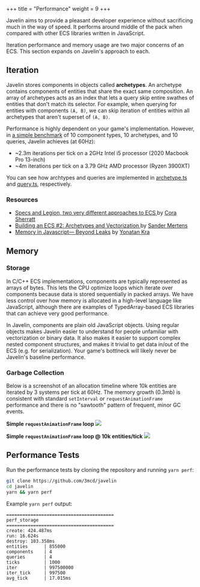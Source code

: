 +++
title = "Performance"
weight = 9
+++

Javelin aims to provide a pleasant developer experience without sacrificing much in the way of speed. It performs around middle of the pack when compared with other ECS libraries written in JavaScript.

Iteration performance and memory usage are two major concerns of an ECS. This section expands on Javelin's approach to each.

## Iteration

Javelin stores components in objects called **archetypes**. An archetype contains components of entities that share the exact same composition. An array of archetypes acts as an index that lets a query skip entire swathes of entities that don't match its selector. For example, when querying for entities with components `(A, B)`, we can skip iteration of entities within all archetypes that aren't superset of `(A, B)`.

Performance is highly dependent on your game's implementation. However, in [a simple benchmark](https://github.com/3mcd/javelin/blob/master/packages/ecs/perf/perf.js) of 10 component types, 10 archetypes, and 10 queries, Javelin achieves (at 60Hz):

- ~2.3m iterations per tick on a 2GHz Intel i5 processor (2020 Macbook Pro 13-inch)
- ~4m iterations per tick on a 3.79 GHz AMD processor (Ryzen 3900XT)

You can see how archtypes and queries are implemented in [archetype.ts](https://github.com/3mcd/javelin/blob/master/packages/ecs/src/archetype.ts) and [query.ts](https://github.com/3mcd/javelin/blob/master/packages/ecs/src/query.ts), respectively.

### Resources

- [Specs and Legion, two very different approaches to ECS ](https://csherratt.github.io/blog/posts/specs-and-legion/) by [Cora Sherratt](https://github.com/csherratt)
- [Building an ECS #2: Archetypes and Vectorization
  ](https://medium.com/@ajmmertens/building-an-ecs-2-archetypes-and-vectorization-fe21690805f9) by [Sander Mertens](https://github.com/SanderMertens)
- [Memory in Javascript— Beyond Leaks](https://medium.com/walkme-engineering/memory-in-javascript-beyond-leaks-8c1d697c655c) by [Yonatan Kra](https://github.com/yonatankra)

## Memory

### Storage

In C/C++ ECS implementations, components are typically represented as arrays of bytes. This lets the CPU optimize loops which iterate over components because data is stored sequentially in packed arrays. We have less control over how memory is allocated in a high-level language like JavaScript, although there are examples of TypedArray-based ECS libraries that can achieve very good performance.

In Javelin, components are plain old JavaScript objects. Using regular objects makes Javelin easier to understand for people unfamiliar with vectorization or binary data. It also makes it easier to support complex nested component structures, and makes it trivial to get data in/out of the ECS (e.g. for serialization). Your game's bottlneck will likely never be Javelin's baseline performance.

### Garbage Collection

Below is a screenshot of an allocation timeline where 10k entities are iterated by 3 systems per tick at 60Hz. The memory growth (0.3mb) is consistent with standard `setInterval` or `requestAnimationFrame` performance and there is no "sawtooth" pattern of frequent, minor GC events.

**Simple `requestAnimationFrame` loop**
![](/perf-raf.png)

**Simple `requestAnimationFrame` loop @ 10k entities/tick**
![](/perf-raf-ecs.png)

## Performance Tests

Run the performance tests by cloning the repository and running `yarn perf`:

```bash
git clone https://github.com/3mcd/javelin
cd javelin
yarn && yarn perf
```

Example `yarn perf` output:

```
========================================
perf_storage
========================================
create: 424.487ms
run: 16.624s
destroy: 103.358ms
entities      | 855000
components    | 4
queries       | 4
ticks         | 1000
iter          | 997500000
iter_tick     | 997500
avg_tick      | 17.015ms
```
